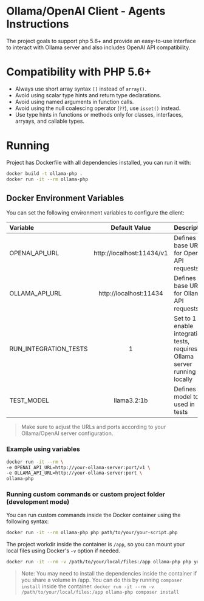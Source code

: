 # Ollama/OpenAI Client - Agents Instructions

The project goals to support php 5.6+ and provide an easy-to-use interface to interact with Ollama server and also includes OpenAI API compatibility.

# Compatibility with PHP 5.6+

 - Always use short array syntax `[]` instead of `array()`.
 - Avoid using scalar type hints and return type declarations.
 - Avoid using named arguments in function calls.
 - Avoid using the null coalescing operator (`??`), use `isset()` instead.
 - Use type hints in functions or methods only for classes, interfaces, arryays, and callable types.

# Running

Project has Dockerfile with all dependencies installed, you can run it with:

```bash 
docker build -t ollama-php .
docker run -it --rm ollama-php
```

## Docker Environment Variables

You can set the following environment variables to configure the client:


| Variable | Default Value | Description |
| :------- | :-----------: | :---------- |
| OPENAI_API_URL | http://localhost:11434/v1 | Defines the base URL for OpenAI API requests |
| OLLAMA_API_URL | http://localhost:11434 | Defines the base URL for Ollama API requests |
| RUN_INTEGRATION_TESTS | 1 | Set to 1 to enable integration tests, requires Ollama server running locally |
| TEST_MODEL | llama3.2:1b | Defines the model to be used in tests |

> Make sure to adjust the URLs and ports according to your Ollama/OpenAI server configuration.

### Example using variables

```bash
docker run -it --rm \
-e OPENAI_API_URL=http://your-ollama-server:port/v1 \
-e OLLAMA_API_URL=http://your-ollama-server:port \
ollama-php
```

### Running custom commands or custom project folder (development mode)
You can run custom commands inside the Docker container using the following syntax:

```bash
docker run -it --rm ollama-php php path/to/your/your-script.php
```

The project workdir inside the container is `/app`, so you can mount your local files using Docker's `-v` option if needed.

```bash
docker run -it --rm -v /path/to/your/local/files:/app ollama-php php your-script.php
```

> Note: You may need to install the dependencies inside the container if you share a volume in /app. You can do this by running `composer install` inside the container. `docker run -it --rm -v /path/to/your/local/files:/app ollama-php composer install`
